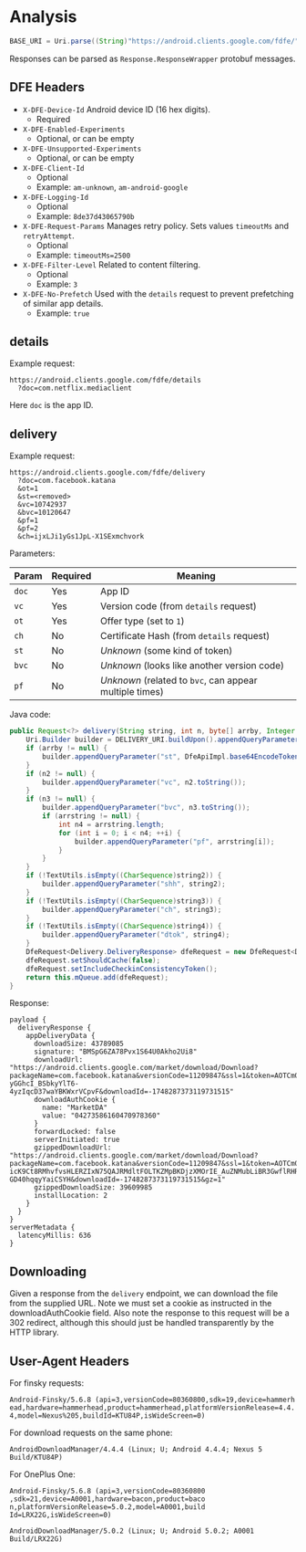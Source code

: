 # Analysis

```java
BASE_URI = Uri.parse((String)"https://android.clients.google.com/fdfe/");
```

Responses can be parsed as `Response.ResponseWrapper` protobuf messages.

## DFE Headers


* `X-DFE-Device-Id`
  Android device ID (16 hex digits).
    - Required
* `X-DFE-Enabled-Experiments`
    - Optional, or can be empty
* `X-DFE-Unsupported-Experiments`
    - Optional, or can be empty
* `X-DFE-Client-Id`
    - Optional
    - Example: `am-unknown`, `am-android-google`
* `X-DFE-Logging-Id`
    - Optional
    - Example: `8de37d43065790b`
* `X-DFE-Request-Params`
  Manages retry policy. Sets values `timeoutMs` and `retryAttempt`.
    - Optional
    - Example: `timeoutMs=2500`
* `X-DFE-Filter-Level`
  Related to content filtering.
    - Optional
    - Example: `3`
* `X-DFE-No-Prefetch`
  Used with the `details` request to prevent prefetching of similar app
  details.
    - Example: `true`


## details

Example request:

```
https://android.clients.google.com/fdfe/details
  ?doc=com.netflix.mediaclient
```

Here `doc` is the app ID.

## delivery

Example request:

```
https://android.clients.google.com/fdfe/delivery
  ?doc=com.facebook.katana
  &ot=1
  &st=<removed>
  &vc=10742937
  &bvc=10120647
  &pf=1
  &pf=2
  &ch=ijxLJi1yGs1JpL-X1SExmchvork
```

Parameters:

| Param | Required | Meaning |
|-------|----------|---------|
| `doc` | Yes      | App ID |
| `vc`  | Yes      | Version code (from `details` request) |
| `ot`  | Yes      | Offer type (set to `1`) |
| `ch`  | No       | Certificate Hash (from `details` request) |
| `st`  | No       | *Unknown* (some kind of token) |
| `bvc` | No       | *Unknown* (looks like another version code) |
| `pf`  | No       | *Unknown* (related to `bvc`, can appear multiple times) |

Java code:

```java
public Request<?> delivery(String string, int n, byte[] arrby, Integer n2, Integer n3, String[] arrstring, String string2, String string3, String string4, Response.Listener<Delivery.DeliveryResponse> listener, Response.ErrorListener errorListener) {
    Uri.Builder builder = DELIVERY_URI.buildUpon().appendQueryParameter("doc", string).appendQueryParameter("ot", Integer.toString(n));
    if (arrby != null) {
        builder.appendQueryParameter("st", DfeApiImpl.base64EncodeToken(arrby));
    }
    if (n2 != null) {
        builder.appendQueryParameter("vc", n2.toString());
    }
    if (n3 != null) {
        builder.appendQueryParameter("bvc", n3.toString());
        if (arrstring != null) {
            int n4 = arrstring.length;
            for (int i = 0; i < n4; ++i) {
                builder.appendQueryParameter("pf", arrstring[i]);
            }
        }
    }
    if (!TextUtils.isEmpty((CharSequence)string2)) {
        builder.appendQueryParameter("shh", string2);
    }
    if (!TextUtils.isEmpty((CharSequence)string3)) {
        builder.appendQueryParameter("ch", string3);
    }
    if (!TextUtils.isEmpty((CharSequence)string4)) {
        builder.appendQueryParameter("dtok", string4);
    }
    DfeRequest<Delivery.DeliveryResponse> dfeRequest = new DfeRequest<Delivery.DeliveryResponse>(builder.build().toString(), this.mApiContext, Delivery.DeliveryResponse.class, listener, errorListener);
    dfeRequest.setShouldCache(false);
    dfeRequest.setIncludeCheckinConsistencyToken();
    return this.mQueue.add(dfeRequest);
}
```

Response:

```
payload {
  deliveryResponse {
    appDeliveryData {
      downloadSize: 43789085
      signature: "BMSpG6ZA78Pvx1S64U0Akho2Ui8"
      downloadUrl: "https://android.clients.google.com/market/download/Download?packageName=com.facebook.katana&versionCode=11209847&ssl=1&token=AOTCm0SqOMo2UUtgzvqf5ET5NowBb9xuPK1JP5Tq59DD1LLzSE9e35fsPasoOi7sYOBdU8F32ugK8_yelE15er9Q7LYyL40KdtKlDE5RCvmDAE2Wic7W5V3WvwPzvTGgfpLLllnX6F5fRPaBCjOVMFT8p6b7kQ6m3Y7O3D2FLvvMQpLR7F25byLg-yGGhcI_BSbkyYlT6-4yzIqcD37waYBKWxrVCpvF&downloadId=-1748287373119731515"
      downloadAuthCookie {
        name: "MarketDA"
        value: "04273586160470978360"
      }
      forwardLocked: false
      serverInitiated: true
      gzippedDownloadUrl: "https://android.clients.google.com/market/download/Download?packageName=com.facebook.katana&versionCode=11209847&ssl=1&token=AOTCm0RkmHvburjlSE3voAleZFjnjteHS4-icK9Ct8RMhvfvsHLERZIxN75QAJRMdltFOLTKZMpBKDjzXMOrIE_AuZNMubLiBR3GwflRHR6akCJ6bjOfEHNjRjyVKk7QxY3r5WW_tAMtgYxUNARwvdS9q1d7jTuNM7kU6fZf8woIFMuyE13hTcGkjVmcUqQoIPAxKYem8dP3hdl_-GD40hqqyYaiCSYH&downloadId=-1748287373119731515&gz=1"
      gzippedDownloadSize: 39609985
      installLocation: 2
    }
  }
}
serverMetadata {
  latencyMillis: 636
}
```

## Downloading

Given a response from the `delivery` endpoint, we can download the file from
the supplied URL. Note we must set a cookie as instructed in the
downloadAuthCookie field. Also note the response to this request will be a 302
redirect, although this should just be handled transparently by the HTTP
library.

## User-Agent Headers

For finsky requests:

```
Android-Finsky/5.6.8 (api=3,versionCode=80360800,sdk=19,device=hammerh
ead,hardware=hammerhead,product=hammerhead,platformVersionRelease=4.4.
4,model=Nexus%205,buildId=KTU84P,isWideScreen=0)
```

For download requests on the same phone:

```
AndroidDownloadManager/4.4.4 (Linux; U; Android 4.4.4; Nexus 5 Build/KTU84P)
```

For OnePlus One:

```
Android-Finsky/5.6.8 (api=3,versionCode=80360800
,sdk=21,device=A0001,hardware=bacon,product=baco
n,platformVersionRelease=5.0.2,model=A0001,build
Id=LRX22G,isWideScreen=0)
```

```
AndroidDownloadManager/5.0.2 (Linux; U; Android 5.0.2; A0001
Build/LRX22G)
```
